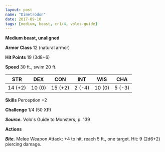 ```yaml
---
layout: post
name: "Dimetrodon"
date: 2017-09-10
tags: [medium, beast, cr1/4, volos-guide]
---
```


**Medium beast, unaligned**

**Armor Class** 12 (natural armor)

**Hit Points** 19 (3d8+6)

**Speed** 30 ft., swim 20 ft.

|   STR   |   DEX   |   CON   |   INT   |   WIS   |   CHA   |
|:-----:|:-----:|:-----:|:-----:|:-----:|:-----:|
| 14 (+2) | 10 (0) | 15 (+2) | 2 (-4) | 10 (0) | 5 (-3) |

**Skills** Perception +2

**Challenge** 1/4 (50 XP)

***Source.*** Volo's Guide to Monsters, p. 139

**Actions**

***Bite.*** Melee Weapon Attack: +4 to hit, reach 5 ft., one target. Hit: 9 (2d6+2) piercing damage.

